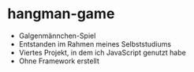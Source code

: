 # hangman-game

- Galgenmännchen-Spiel
- Entstanden im Rahmen meines Selbststudiums
- Viertes Projekt, in dem ich JavaScript genutzt habe
- Ohne Framework erstellt

